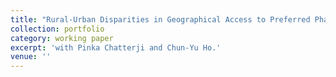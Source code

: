 ```yaml
---
title: "Rural-Urban Disparities in Geographical Access to Preferred Pharmacy Networks in Medicare Part D, 2010-2020"
collection: portfolio 
category: working paper
excerpt: 'with Pinka Chatterji and Chun-Yu Ho.'
venue: ''
---
```


